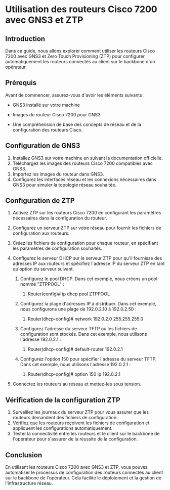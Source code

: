 # Utilisation des routeurs Cisco 7200 avec GNS3 et ZTP

## Introduction
Dans ce guide, nous allons explorer comment utiliser les routeurs Cisco 7200 avec GNS3 et Zero Touch Provisioning (ZTP) pour configurer automatiquement les routeurs connectés au client sur le backbone d'un opérateur.

## Prérequis
Avant de commencer, assurez-vous d'avoir les éléments suivants :
- GNS3 installé sur votre machine
- Images du routeur Cisco 7200 pour GNS3

- Une compréhension de base des concepts de réseau et de la configuration des routeurs Cisco.

## Configuration de GNS3
1. Installez GNS3 sur votre machine en suivant la documentation officielle.
2. Téléchargez les images des routeurs Cisco 7200 compatibles avec GNS3.
3. Importez les images du routeur dans GNS3.
4. Configurez les interfaces réseau et les connexions nécessaires dans GNS3 pour simuler la topologie réseau souhaitée.

## Configuration de ZTP
1. Activez ZTP sur les routeurs Cisco 7200 en configurant les paramètres nécessaires dans la configuration du routeur.

2. Configurez un serveur ZTP sur votre réseau pour fournir les fichiers de configuration aux routeurs.

3. Créez les fichiers de configuration pour chaque routeur, en spécifiant les paramètres de configuration souhaités.

4. Configurez le serveur DHCP sur le serveur ZTP pour qu'il fournisse des adresses IP aux routeurs et spécifiez l'adresse IP du serveur ZTP en tant qu'option du serveur suivant.
   1. Configurez le pool DHCP. Dans cet exemple, nous créons un pool nommé "ZTPPOOL" : 
      1. Router(config)# ip dhcp pool ZTPPOOL

   2. Configurez la plage d'adresses IP à distribuer. Dans cet exemple, nous configurons une plage de 192.0.2.10 à 192.0.2.50 :
      1. Router(dhcp-config)# network 192.0.2.0 255.255.255.0

   3. Configurez l'adresse du serveur TFTP où les fichiers de configuration sont stockés. Dans cet exemple, nous utilisons l'adresse 192.0.2.1 :
      1. Router(dhcp-config)# default-router 192.0.2.1

   4. Configurez l'option 150 pour spécifier l'adresse du serveur TFTP. Dans cet exemple, nous utilisons l'adresse 192.0.2.1 :
      1. Router(dhcp-config)# option 150 ip 192.0.2.1
   
5. Connectez les routeurs au réseau et mettez-les sous tension.

## Vérification de la configuration ZTP
1. Surveillez les journaux du serveur ZTP pour vous assurer que les routeurs demandent des fichiers de configuration.
2. Vérifiez que les routeurs reçoivent les fichiers de configuration et appliquent les configurations automatiquement.
3. Tester la connectivité entre les routeurs et le client sur le backbone de l'opérateur pour s'assurer de la réussite de la configuration.

## Conclusion
En utilisant les routeurs Cisco 7200 avec GNS3 et ZTP, vous pouvez automatiser le processus de configuration des routeurs connectés au client sur le backbone de l'opérateur. Cela facilite le déploiement et la gestion de l'infrastructure réseau.

